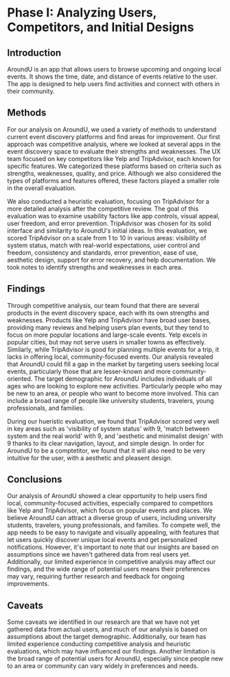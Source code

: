 # Phase I: Analyzing Users, Competitors, and Initial Designs

## Introduction

AroundU is an app that allows users to browse upcoming and ongoing local events. It shows the time, date, and distance of events relative to the user. The app is designed to help users find activities and connect with others in their community.

## Methods

For our analysis on AroundU, we used a variety of methods to understand current event discovery platforms and find areas for improvement. Our first approach was competitive analysis, where we looked at several apps in the event discovery space to evaluate their strengths and weaknesses. The UX team focused on key competitors like Yelp and TripAdvisor, each known for specific features. We categorized these platforms based on criteria such as strengths, weaknesses, quality, and price. Although we also considered the types of platforms and features offered, these factors played a smaller role in the overall evaluation. 

  

We also conducted a heuristic evaluation, focusing on TripAdvisor for a more detailed analysis after the competitive review. The goal of this evaluation was to examine usability factors like app controls, visual appeal, user freedom, and error prevention. TripAdvisor was chosen for its solid interface and similarity to AroundU's initial ideas. In this evaluation, we scored TripAdvisor on a scale from 1 to 10 in various areas: visibility of system status, match with real-world expectations, user control and freedom, consistency and standards, error prevention, ease of use, aesthetic design, support for error recovery, and help documentation. We took notes to identify strengths and weaknesses in each area. 

## Findings

Through competitive analysis, our team found that there are several products in the event discovery space, each with its own strengths and weaknesses. Products like Yelp and TripAdvisor have broad user bases, providing many reviews and helping users plan events, but they tend to focus on more popular locations and large-scale events. Yelp excels in popular cities, but may not serve users in smaller towns as effectively. Similarly, while TripAdvisor is good for planning multiple events for a trip, it lacks in offering local, community-focused events. Our analysis revealed that AroundU could fill a gap in the market by targeting users seeking local events, particularly those that are lesser-known and more community-oriented. The target demographic for AroundU includes individuals of all ages who are looking to explore new activities. Particularly people who may be new to an area, or people who want to become more involved. This can include a broad range of people like university students, travelers, young professionals, and families.

During our hueristic evaluation, we found that TripAdvisor scored very well in key areas such as 'visibility of system status' with 9, 'match between system and the real world' with 9, and 'aesthetic and minimalist design' with 9 thanks to its clear navigation, layout, and simple design. In order for AroundU to be a comptetitor, we found that it will also need to be very intuitive for the user, with a aesthetic and pleasent design.

## Conclusions

Our analysis of AroundU showed a clear opportunity to help users find local, community-focused activities, especially compared to competitors like Yelp and TripAdvisor, which focus on popular events and places. We believe AroundU can attract a diverse group of users, including university students, travelers, young professionals, and families. To compete well, the app needs to be easy to navigate and visually appealing, with features that let users quickly discover unique local events and get personalized notifications. However, it's important to note that our insights are based on assumptions since we haven't gathered data from real users yet. Additionally, our limited experience in competitive analysis may affect our findings, and the wide range of potential users means their preferences may vary, requiring further research and feedback for ongoing improvements.

## Caveats

Some caveats we identified in our research are that we have not yet gathered data from actual users, and much of our analysis is based on assumptions about the target demographic. Additionally, our team has limited experience conducting competitive analysis and heuristic evaluations, which may have influenced our findings. Another limitation is the broad range of potential users for AroundU, especially since people new to an area or community can vary widely in preferences and needs.
